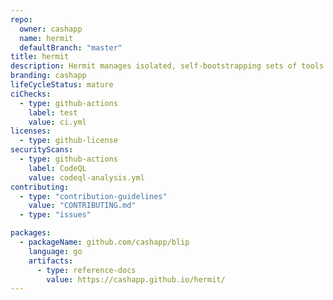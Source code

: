 ```yaml
---
repo:
  owner: cashapp
  name: hermit
  defaultBranch: "master"
title: hermit
description: Hermit manages isolated, self-bootstrapping sets of tools in software projects.
branding: cashapp
lifeCycleStatus: mature
ciChecks:
  - type: github-actions
    label: test
    value: ci.yml
licenses:
  - type: github-license
securityScans:
  - type: github-actions
    label: CodeQL
    value: codeql-analysis.yml
contributing:
  - type: "contribution-guidelines"
    value: "CONTRIBUTING.md"
  - type: "issues"

packages:
  - packageName: github.com/cashapp/blip
    language: go
    artifacts:
      - type: reference-docs
        value: https://cashapp.github.io/hermit/
---
```

